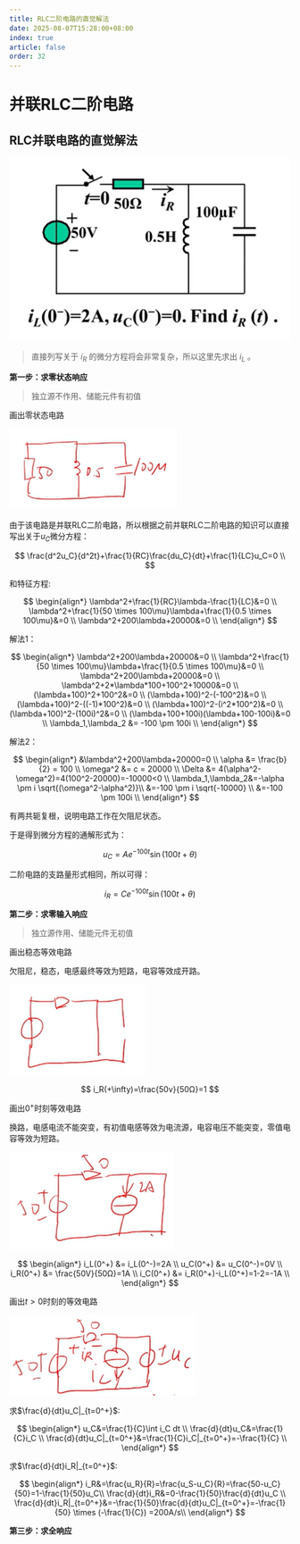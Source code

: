 ```yaml
---
title: RLC二阶电路的直觉解法
date: 2025-08-07T15:28:00+08:00
index: true
article: false
order: 32
---
```


# 并联RLC二阶电路

## RLC并联电路的直觉解法

![alt text](assets/images/image-105.png)

> 直接列写关于 $i_R$ 的微分方程将会非常复杂，所以这里先求出 $i_L$ 。

**第一步：求零状态响应**

> 独立源不作用、储能元件有初值


画出零状态电路

![alt text](assets/images/image-106.png)


由于该电路是并联RLC二阶电路，所以根据之前并联RLC二阶电路的知识可以直接写出关于$u_C$微分方程：

$$
\frac{d^2u_C}{d^2t}+\frac{1}{RC}\frac{du_C}{dt}+\frac{1}{LC}u_C=0 \\
$$

和特征方程:

$$
\begin{align*}
  \lambda^2+\frac{1}{RC}\lambda-\frac{1}{LC}&=0 \\
  \lambda^2+\frac{1}{50 \times 100\mu}\lambda+\frac{1}{0.5 \times 100\mu}&=0 \\
  \lambda^2+200\lambda+20000&=0 \\
\end{align*}
$$

解法1：

$$
\begin{align*}
  \lambda^2+200\lambda+20000&=0 \\
  \lambda^2+\frac{1}{50 \times 100\mu}\lambda+\frac{1}{0.5 \times 100\mu}&=0 \\
  \lambda^2+200\lambda+20000&=0 \\
  \lambda^2+2*\lambda*100+100^2+10000&=0 \\
  (\lambda+100)^2+100^2&=0 \\
  (\lambda+100)^2-(-100^2)&=0 \\
  (\lambda+100)^2-((-1)*100^2)&=0 \\
  (\lambda+100)^2-(i^2*100^2)&=0 \\
  (\lambda+100)^2-(100i)^2&=0 \\
  (\lambda+100+100i)(\lambda+100-100i)&=0 \\
  \lambda_1,\lambda_2 &= -100 \pm 100i \\
\end{align*}
$$

解法2：

$$
\begin{align*}
  &\lambda^2+200\lambda+20000=0 \\
  \alpha &= \frac{b}{2} = 100 \\
  \omega^2 &= c = 20000 \\
  \Delta &= 4(\alpha^2-\omega^2)=4(100^2-20000)=-10000<0 \\
  \lambda_1,\lambda_2&=-\alpha \pm i \sqrt{(\omega^2-\alpha^2)}\\
                     &=-100 \pm i \sqrt{-10000} \\
                     &=-100 \pm 100i \\
\end{align*}
$$

有两共轭复根，说明电路工作在欠阻尼状态。

于是得到微分方程的通解形式为：

$$
u_C=Ae^{-100t}\sin(100t+\theta)
$$

二阶电路的支路量形式相同，所以可得：

$$
i_R=Ce^{-100t}\sin(100t+\theta)
$$

**第二步：求零输入响应**

> 独立源作用、储能元件无初值

画出稳态等效电路

欠阻尼，稳态，电感最终等效为短路，电容等效成开路。

![alt text](assets/images/image-107.png)

$$
i_R(+\infty)=\frac{50v}{50Ω}=1
$$


画出$0^+$时刻等效电路

换路，电感电流不能突变，有初值电感等效为电流源，电容电压不能突变，零值电容等效为短路。

![alt text](assets/images/image-108.png)

$$
\begin{align*}
  i_L(0^+) &= i_L(0^-)=2A \\
  u_C(0^+) &= u_C(0^-)=0V \\
  i_R(0^+) &= \frac{50V}{50Ω}=1A \\
  i_C(0^+) &= i_R(0^+)-i_L(0^+)=1-2=-1A \\
\end{align*}
$$

画出$t>0$时刻的等效电路

![alt text](assets/images/image-109.png)

求$\frac{d}{dt}u_C|_{t=0^+}$:

$$
\begin{align*}
  u_C&=\frac{1}{C}\int i_C dt \\
  \frac{d}{dt}u_C&=\frac{1}{C}i_C \\
  \frac{d}{dt}u_C|_{t=0^+}&=\frac{1}{C}i_C|_{t=0^+}=-\frac{1}{C} \\
  \end{align*}
$$

求$\frac{d}{dt}i_R|_{t=0^+}$:

$$
\begin{align*}
  i_R&=\frac{u_R}{R}=\frac{u_S-u_C}{R}=\frac{50-u_C}{50}=1-\frac{1}{50}u_C\\
  \frac{d}{dt}i_R&=0-\frac{1}{50}\frac{d}{dt}u_C \\
  \frac{d}{dt}i_R|_{t=0^+}&=-\frac{1}{50}\frac{d}{dt}u_C|_{t=0^+}=-\frac{1}{50} \times (-\frac{1}{C}) =200A/s\\
\end{align*}
$$


**第三步：求全响应**


